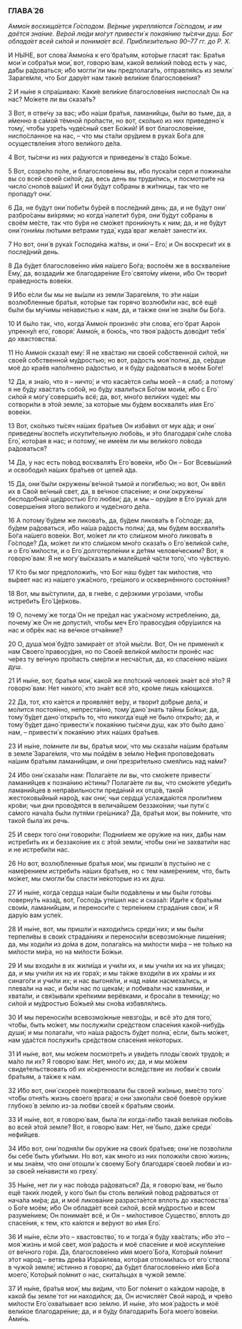### ГЛАВА́ 26

_Аммо́н восхища́ется Го́сподом. Ве́рные укрепля́ются Го́сподом, и им даётся зна́ние. Ве́рой лю́ди мо́гут привести́ к покая́нию ты́сячи душ. Бог облада́ет всей си́лой и понима́ет всё. Приблизи́тельно 90–77 гг. до Р. Х._

И НЫ́НЕ, вот слова́ Аммо́на к его́ бра́тьям, кото́рые глася́т так: Бра́тья мои́ и собра́тья мои́, вот, говорю́ вам, како́й вели́кий по́вод есть у нас, да́бы ра́доваться; и́бо могли́ ли мы предполага́ть, отправля́ясь из земли́ Зараге́мля, что Бог дару́ет нам таки́е вели́кие благослове́ния?

2 И ны́не я спра́шиваю: Каки́е вели́кие благослове́ния ниспосла́л Он на нас? Мо́жете ли вы сказа́ть?

3 Вот, я отве́чу за вас; и́бо на́ши бра́тья, ламани́йцы, бы́ли во тьме, да, а и́менно в са́мой тёмной про́пасти, но вот, ско́лько из них приведено́ к тому́, что́бы узре́ть чуде́сный свет Бо́жий! И вот благослове́ние, ниспо́сланное на нас, – что мы ста́ли ору́дием в рука́х Бо́га для осуществле́ния э́того вели́кого де́ла.

4 Вот, ты́сячи из них ра́дуются и приведены́ в ста́до Бо́жье.

5 Вот, созре́ло по́ле, и благослове́нны вы, и́бо пуска́ли серп и пожина́ли вы со всей свое́й си́лой; да, весь день вы труди́лись, и посмотри́те на число́ снопо́в ва́ших! И они́ бу́дут со́браны в жи́тницы, так что не пропаду́т они́.

6 Да, не бу́дут они́ поби́ты бу́рей в после́дний день; да, и не бу́дут они́ разбро́саны ви́хрями; но когда́ налети́т бу́ря, они́ бу́дут со́браны в своём ме́сте, так что бу́ря не смо́жет прони́кнуть к ним; да, и не бу́дут они́ гони́мы лю́тыми ве́трами туда́, куда́ враг жела́ет занести́ их.

7 Но вот, они́ в рука́х Господи́на жа́твы, и они́ – Его́; и Он воскреси́т их в после́дний день.

8 Да бу́дет благослове́нно и́мя на́шего Бо́га; воспоём же в восхвале́ние Ему́, да, воздади́м же благодаре́ние Его́ свято́му и́мени, и́бо Он твори́т пра́ведность вове́ки.

9 И́бо е́сли бы мы не вы́шли из земли́ Зараге́мля, то э́ти на́ши возлю́бленные бра́тья, кото́рые так горячо́ возлюби́ли нас, всё ещё бы́ли бы му́чимы не́навистью к нам, да, и та́кже они́ не зна́ли бы Бо́га.

10 И бы́ло так, что, когда́ Аммо́н произнёс э́ти слова́, его́ брат Ааро́н упрекну́л его́, говоря́: Аммо́н, я бою́сь, что твоя́ ра́дость дово́дит тебя́ до хвастовства́.

11 Но Аммо́н сказа́л ему́: Я не хва́стаю ни свое́й со́бственной си́лой, ни свое́й со́бственной му́дростью; но вот, ра́дость моя́ полна́, да, се́рдце моё до краёв напо́лнено ра́достью, и я бу́ду ра́доваться в моём Бо́ге!

12 Да, я зна́ю, что я – ничто́; и что каса́ется си́лы мое́й – я слаб; а потому́ я не бу́ду хва́стать собо́й, но бу́ду хвали́ться Бо́гом мои́м, и́бо с Его́ си́лой я могу́ соверши́ть всё; да, вот, мно́го вели́ких чуде́с мы сотвори́ли в э́той земле́, за кото́рые мы бу́дем восхваля́ть и́мя Его́ вове́ки.

13 Вот, ско́лько ты́сяч на́ших бра́тьев Он изба́вил от мук а́да; и они́ приведены́ воспе́ть искупи́тельную любо́вь, и э́то благодаря́ си́ле сло́ва Его́, кото́рая в нас; и потому́, не име́ем ли мы вели́кого по́вода ра́доваться?

14 Да, у нас есть по́вод восхваля́ть Его́ вове́ки, и́бо Он – Бог Всевы́шний и освободи́л на́ших бра́тьев от цепе́й а́да.

15 Да, они́ бы́ли окружены́ ве́чной тьмой и поги́белью; но вот, Он ввёл их в Свой ве́чный свет, да, в ве́чное спасе́ние; и они́ окружены́ бесподо́бной ще́дростью Его́ любви́; да, и мы – ору́дие в Его́ рука́х для соверше́ния э́того вели́кого и чуде́сного де́ла.

16 А потому́ бу́дем же ликова́ть, да, бу́дем ликова́ть в Го́споде; да, бу́дем ра́доваться, и́бо на́ша ра́дость полна́; да, мы бу́дем восхваля́ть Бо́га на́шего вове́ки. Вот, мо́жет ли кто сли́шком мно́го ликова́ть в Го́споде? Да, мо́жет ли кто сли́шком мно́го сказа́ть о Его́ вели́кой си́ле, и о Его́ ми́лости, и о Его́ долготерпе́нии к де́тям челове́ческим? Вот, я говорю́ вам: Я не могу́ вы́сказать и мале́йшей ча́сти того́, что чу́вствую.

17 Кто бы мог предположи́ть, что Бог наш бу́дет так ми́лостив, что вы́рвет нас из на́шего ужа́сного, гре́шного и осквернённого состоя́ния?

18 Вот, мы вы́ступили, да, в гне́ве, с де́рзкими угро́зами, что́бы истреби́ть Его́ Це́рковь.

19 О, почему́ же тогда́ Он не пре́дал нас ужа́сному истребле́нию, да, почему́ же Он не допусти́л, что́бы меч Его́ правосу́дия обру́шился на нас и обрёк нас на ве́чное отча́яние?

20 О, душа́ моя́ бу́дто замира́ет от э́той мы́сли. Вот, Он не примени́л к нам Своего́ правосу́дия, но по Свое́й вели́кой ми́лости пронёс нас че́рез ту ве́чную про́пасть сме́рти и несча́стья, да, ко спасе́нию на́ших душ.

21 И ны́не, вот, бра́тья мои́, како́й же пло́тский челове́к зна́ет всё э́то? Я говорю́ вам: Нет никого́, кто зна́ет всё э́то, кро́ме лишь ка́ющихся.

22 Да, тот, кто ка́ется и проявля́ет ве́ру, и твори́т до́брые дела́, и мо́лится постоя́нно, непреста́нно, тому́ дано́ знать та́йны Бо́жьи; да, тому́ бу́дет дано́ откры́ть то, что никогда́ ещё не́ было откры́то; да, и тому́ бу́дет дано́ привести́ к покая́нию ты́сячи душ, как э́то бы́ло дано́ нам, – привести́ к покая́нию э́тих на́ших бра́тьев.

23 И ны́не, по́мните ли вы, бра́тья мои́, что мы сказа́ли на́шим бра́тьям в земле́ Зараге́мля, что мы пойдём в зе́млю Не́фия пропове́довать на́шим бра́тьям ламани́йцам, и они́ презри́тельно смея́лись над на́ми?

24 И́бо они́ сказа́ли нам: Полага́ете ли вы, что смо́жете привести́ ламани́йцев к позна́нию и́стины? Полага́ете ли вы, что смо́жете убеди́ть ламани́йцев в непра́вильности преда́ний их отцо́в, тако́й жестоковы́йный наро́д, как они́; чьи сердца́ услажда́ются проли́тием кро́ви; чьи дни прово́дятся в велича́йшем беззако́нии; чьи пути́ с са́мого нача́ла бы́ли путя́ми гре́шника? Да, бра́тья мои́, вы по́мните, что тако́й была́ их речь.

25 И сверх того́ они́ говори́ли: Подни́мем же ору́жие на них, да́бы нам истреби́ть их и беззако́ние их с э́той земли́, что́бы они́ не захвати́ли нас и не истреби́ли нас.

26 Но вот, возлю́бленные бра́тья мои́, мы пришли́ в пусты́ню не с наме́рением истреби́ть на́ших бра́тьев, но с тем наме́рением, что, быть мо́жет, мы смогли́ бы спасти́ не́которые из их душ.

27 И ны́не, когда́ сердца на́ши бы́ли пода́влены и мы бы́ли гото́вы поверну́ть наза́д, вот, Госпо́дь уте́шил нас и сказа́л: Иди́те к бра́тьям свои́м, ламани́йцам, и переноси́те с терпе́нием страда́ния свои́, и Я дару́ю вам успе́х.

28 И ны́не, вот, мы пришли́ и находи́лись среди́ них; и мы бы́ли терпели́вы в свои́х страда́ниях и переноси́ли всевозмо́жные лише́ния; да, мы ходи́ли из до́ма в дом, полага́ясь на ми́лости ми́ра – не то́лько на ми́лости ми́ра, но на ми́лости Бо́жьи.

29 И мы входи́ли в их жили́ща и учи́ли их, и мы учи́ли их на их у́лицах; да, и мы учи́ли их на их гора́х; и мы та́кже входи́ли в их хра́мы и их синаго́ги и учи́ли их; и нас выгоня́ли, и над на́ми насмеха́лись, и плева́ли на нас, и би́ли нас по щека́м; и побива́ли нас камня́ми, и хвата́ли, и свя́зывали кре́пкими верёвками, и броса́ли в темни́цу; но си́лой и му́дростью Бо́жьей мы сно́ва избавля́лись.

30 И мы переноси́ли всевозмо́жные невзго́ды, и всё э́то для того́, что́бы, быть мо́жет, мы послужи́ли сре́дством спасе́ния како́й-нибу́дь души́; и мы полага́ли, что на́ша ра́дость бу́дет полна́, е́сли, быть мо́жет, нам уда́стся послужи́ть сре́дством спасе́ния не́которых.

31 И ны́не, вот, мы мо́жем посмотре́ть и уви́деть плоды́ свои́х трудо́в; и ма́ло ли их? Я говорю́ вам: Нет, мно́го их; да, и мы мо́жем свиде́тельствовать об их и́скренности всле́дствие их любви́ к свои́м бра́тьям, а та́кже к нам.

32 И́бо вот, они́ скоре́е поже́ртвовали бы свое́й жи́знью, вме́сто того́ что́бы отня́ть жизнь своего́ врага́; и они́ закопа́ли своё боево́е ору́жие глубоко́ в зе́млю из-за любви́ свое́й к бра́тьям свои́м.

33 И ны́не, вот, я говорю́ вам, была́ ли когда́-ли́бо така́я вели́кая любо́вь во всей э́той земле́? Вот, я говорю́ вам: Нет, не́ было, да́же среди́ нефи́йцев.

34 И́бо вот, они́ подня́ли бы ору́жие на свои́х бра́тьев; они́ не позво́лили бы себе́ быть уби́тыми. Но вот, как мно́го из них положи́ли свою́ жизнь; и мы зна́ем, что они́ отошли́ к своему́ Бо́гу благодаря́ свое́й любви́ и из-за свое́й не́нависти ко греху́.

35 Ны́не, нет ли у нас по́вода ра́доваться? Да, я говорю́ вам, не́ было ещё таки́х люде́й, у кого́ был бы столь вели́кий по́вод ра́доваться от нача́ла ми́ра; да, и моё ликова́ние разраста́ется вплоть до хвастовства́ о Бо́ге моём; и́бо Он облада́ет всей си́лой, всей му́дростью и всем разуме́нием; Он понима́ет всё, и Он – ми́лостивое Существо́, вплоть до спасе́ния, к тем, кто ка́ются и ве́руют во и́мя Его́.

36 И ны́не, е́сли э́то – хвастовство́, то и тогда́ я бу́ду хва́стать; и́бо э́то – моя́ жизнь и мой свет, моя́ ра́дость и моё спасе́ние и моё искупле́ние от ве́чного го́ря. Да, благослове́нно и́мя моего́ Бо́га, Кото́рый по́мнит э́тот наро́д – ветвь дре́ва Изра́илева, кото́рая отломи́лась от его́ ствола́ в чужо́й земле́; и́стинно я говорю́, да бу́дет благослове́нно и́мя Бо́га моего́, Кото́рый по́мнит о нас, скита́льцах в чужо́й земле́.

37 И ны́не, бра́тья мои́, мы ви́дим, что Бог по́мнит о ка́ждом наро́де, в како́й бы земле́ тот ни находи́лся; да, Он исчисля́ет Свой наро́д, и чре́во ми́лости Его́ охва́тывает всю зе́млю. И ны́не, э́то моя́ ра́дость и моё вели́кое благодаре́ние; да, и я бу́ду благодари́ть Бо́га моего́ вове́ки. Ами́нь.
